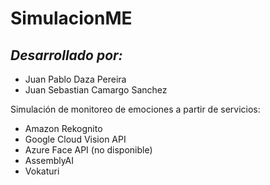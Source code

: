 # SimulacionME
## ***Desarrollado por:***
- Juan Pablo Daza Pereira
- Juan Sebastian Camargo Sanchez

Simulación de monitoreo de emociones a partir de servicios:

- Amazon Rekognito
- Google Cloud Vision API
- Azure Face API (no disponible)
- AssemblyAI
- Vokaturi


